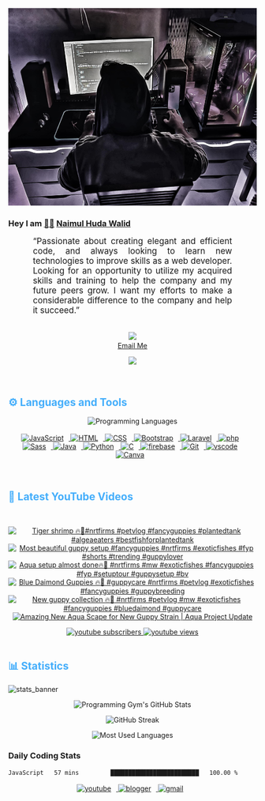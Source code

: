 <!-- ![github_cover_banner](https://www.digitalsolutionservices.com/img/services/web%20development.gif)-->

<div align="center" style="display:block;">
    <img height="400px" width="100%" alt="github cover banner" src="https://raw.githubusercontent.com/NaimulHudaWalid/NaimulHudaWalid/main/272276268_3114779035434264_920860974401480824_n.jpg"/> 
</div>

### Hey I am [👨🏻‍][facebook] [Naimul Huda Walid][youtube]



<p align:"center" style="text-align: justify; margin: 0 50px; font-size: 17px;" >
   “Passionate about creating elegant and efficient code, and always looking to learn new technologies to improve skills as a web developer. Looking for an opportunity to utilize my acquired skills and training to help the company and my future peers grow. I want my efforts to make a considerable difference to the company and help it succeed.”
<br>
<br>
<div align="center">

![](https://visitor-badge.glitch.me/badge?page_id=NaimulHudaWalid)
    <br />
[Email Me](mailto:dev.naimulhuda@gmail.com)
</div>
</p>
<!-- Typing SVG by DenverCoder1 - https://github.com/DenverCoder1/readme-typing-svg -->
<p align="center">
<!--   <a href="https://github.com/DenverCoder1/readme-typing-svg"> -->
    <img src="https://readme-typing-svg.herokuapp.com?color=E22FE4&width=380&height=45&lines=Open-Source+Enthusiast;Learning+In+Public;Empowering+Others;Nice+To+Meet+You+...&center=true"></a>

</p>
<br>
<!-- Languages and Tools -->

<h2 style="color: #44AEFB">⚙️ Languages and Tools</h2>
<div align="center" style="display:block;">
    <img width="100px" alt="Programming Languages" src="https://user-images.githubusercontent.com/78341798/194531121-47b0119a-ce00-439d-b586-125f86acb098.png"/> 
</div>
<br>   
<!-- Icons Resources -->
<!-- https://devicon.dev/ -->
<!-- https://cdn.jsdelivr.net/npm/simple-icons@v3/icons/ -->
<div align="center">
  <a href="https://developer.mozilla.org/en-US/docs/Web/JavaScript" target="_blank" rel="noreferrer">
      <img  alt="JavaScript" height="50px" style="padding-right:10px;" src="https://cdn.jsdelivr.net/gh/devicons/devicon/icons/javascript/javascript-plain.svg"/>
  </a>
  
 
  <a href="https://developer.mozilla.org/en-US/docs/Web/HTML" target="_blank" rel="noreferrer">
      <img  alt="HTML" height="50px" style="padding-right:10px;" src="https://cdn.jsdelivr.net/gh/devicons/devicon/icons/html5/html5-original.svg"/>
  </a>
  <a href="https://developer.mozilla.org/en-US/docs/Web/CSS" target="_blank" rel="noreferrer">
      <img  alt="CSS" height="50px" style="padding-right:10px;" src="https://cdn.jsdelivr.net/gh/devicons/devicon/icons/css3/css3-original.svg"/>
  </a>
  <a href="https://getbootstrap.com/" target="_blank" rel="noreferrer">
      <img  alt="Bootstrap" height="50px" style="padding-right:10px;" src="https://cdn.jsdelivr.net/gh/devicons/devicon/icons/bootstrap/bootstrap-original.svg"/>
  </a> 
  <a href="https://laravel.com/" target="_blank" rel="noreferrer">
      <img  alt="Laravel" height="50px" style="padding-right:10px;" src="https://cdn.jsdelivr.net/gh/devicons/devicon/icons/laravel/laravel-plain.svg"/>
  </a>
  <a href="https://www.php.net/" target="_blank" rel="noreferrer">
      <img  alt="php" height="50px" style="padding-right:10px;" src="https://cdn.jsdelivr.net/gh/devicons/devicon/icons/php/php-original.svg"/>
  </a>
  <a href="https://sass-lang.com/" target="_blank" rel="noreferrer">
      <img  alt="Sass" height="50px" style="padding-right:10px;" src="https://cdn.jsdelivr.net/gh/devicons/devicon/icons/sass/sass-original.svg"/>
  </a>
  <a href="https://www.java.com/en/" target="_blank" rel="noreferrer">
      <img  alt="Java" height="50px" style="padding-right:10px;" src="https://cdn.jsdelivr.net/gh/devicons/devicon/icons/java/java-original.svg"/>
  </a>    
  <a href="https://www.python.org/" target="_blank" rel="noreferrer">
      <img  alt="Python" height="50px" style="padding-right:10px;" src="https://cdn.jsdelivr.net/gh/devicons/devicon/icons/python/python-original.svg"/>
  </a>
  <a href="https://www.cprogramming.com/" target="_blank" rel="noreferrer">
      <img  alt="C" height="50px" style="padding-right:10px;" src="https://cdn.jsdelivr.net/gh/devicons/devicon/icons/c/c-original.svg"/>
  </a>
  
  <a href="https://firebase.google.com/" target="_blank" rel="noreferrer">
      <img  alt="firebase" height="50px" style="padding-right:10px;" src="https://cdn.jsdelivr.net/gh/devicons/devicon/icons/firebase/firebase-plain.svg"/>
  </a>
 
  <a href="https://git-scm.com/" target="_blank" rel="noreferrer">
      <img  alt="Git" height="50px" style="padding-right:10px;" src="https://cdn.jsdelivr.net/gh/devicons/devicon/icons/git/git-original.svg"/>
  </a>
  
  <a href="https://code.visualstudio.com/" target="_blank" rel="noreferrer">
      <img  alt="vscode" height="50px" style="padding-right:10px;"src="https://cdn.jsdelivr.net/gh/devicons/devicon/icons/vscode/vscode-original.svg"/>
  </a>
  <a href="https://www.canva.com/" target="_blank" rel="noreferrer">
      <img  alt="Canva" height="50px" style="padding-right:10px;" src="https://cdn.jsdelivr.net/gh/devicons/devicon/icons/canva/canva-original.svg"/> 
  </a>
</div>
<br>
<br>

<!-- Latest YouTube Videos -->

<h2 style="color: #44AEFB">🎦 Latest YouTube Videos</h2>
<br />

<!-- Resource/Reference: https://github.com/DenverCoder1/github-readme-youtube-cards -->
<div class="youtube videos cards" align="center">

<!-- BEGIN YOUTUBE-CARDS -->
[![Tiger shrimp 🔥🖤#nrtfirms #petvlog #fancyguppies #plantedtank #algeaeaters #bestfishforplantedtank](https://ytcards.demolab.com/?id=IjBiYZ7E4Rc&title=Tiger+shrimp+%F0%9F%94%A5%F0%9F%96%A4%23nrtfirms+%23petvlog+%23fancyguppies+%23plantedtank+%23algeaeaters+%23bestfishforplantedtank&lang=en&timestamp=1708092920&background_color=%230d1117&title_color=%23ffffff&stats_color=%23dedede&max_title_lines=1&width=250&border_radius=5 "Tiger shrimp 🔥🖤#nrtfirms #petvlog #fancyguppies #plantedtank #algeaeaters #bestfishforplantedtank")](https://www.youtube.com/watch?v=IjBiYZ7E4Rc)
[![Most beautiful guppy setup #fancyguppies #nrtfirms #exoticfishes #fyp #shorts #trending #guppylover](https://ytcards.demolab.com/?id=gWnV9Ab_qBs&title=Most+beautiful+guppy+setup+%23fancyguppies+%23nrtfirms+%23exoticfishes+%23fyp+%23shorts+%23trending+%23guppylover&lang=en&timestamp=1708082942&background_color=%230d1117&title_color=%23ffffff&stats_color=%23dedede&max_title_lines=1&width=250&border_radius=5 "Most beautiful guppy setup #fancyguppies #nrtfirms #exoticfishes #fyp #shorts #trending #guppylover")](https://www.youtube.com/watch?v=gWnV9Ab_qBs)
[![Aqua setup almost done🔥🖤 #nrtfirms #mw #exoticfishes #fancyguppies #fyp #setuptour #guppysetup #bv](https://ytcards.demolab.com/?id=ALPPukKDoBc&title=Aqua+setup+almost+done%F0%9F%94%A5%F0%9F%96%A4+%23nrtfirms+%23mw+%23exoticfishes+%23fancyguppies+%23fyp+%23setuptour+%23guppysetup+%23bv&lang=en&timestamp=1708065119&background_color=%230d1117&title_color=%23ffffff&stats_color=%23dedede&max_title_lines=1&width=250&border_radius=5 "Aqua setup almost done🔥🖤 #nrtfirms #mw #exoticfishes #fancyguppies #fyp #setuptour #guppysetup #bv")](https://www.youtube.com/watch?v=ALPPukKDoBc)
[![Blue Daimond Guppies 🔥🖤 #guppycare #nrtfirms #petvlog  #exoticfishes #fancyguppies #guppybreeding](https://ytcards.demolab.com/?id=GB3HubY_Tsk&title=Blue+Daimond+Guppies+%F0%9F%94%A5%F0%9F%96%A4+%23guppycare+%23nrtfirms+%23petvlog++%23exoticfishes+%23fancyguppies+%23guppybreeding&lang=en&timestamp=1708013628&background_color=%230d1117&title_color=%23ffffff&stats_color=%23dedede&max_title_lines=1&width=250&border_radius=5 "Blue Daimond Guppies 🔥🖤 #guppycare #nrtfirms #petvlog  #exoticfishes #fancyguppies #guppybreeding")](https://www.youtube.com/watch?v=GB3HubY_Tsk)
[![New guppy collection 🔥🖤 #nrtfirms #petvlog #mw #exoticfishes #fancyguppies #bluedaimond #guppycare](https://ytcards.demolab.com/?id=RVOd8e0AvUc&title=New+guppy+collection+%F0%9F%94%A5%F0%9F%96%A4+%23nrtfirms+%23petvlog+%23mw+%23exoticfishes+%23fancyguppies+%23bluedaimond+%23guppycare&lang=en&timestamp=1708007277&background_color=%230d1117&title_color=%23ffffff&stats_color=%23dedede&max_title_lines=1&width=250&border_radius=5 "New guppy collection 🔥🖤 #nrtfirms #petvlog #mw #exoticfishes #fancyguppies #bluedaimond #guppycare")](https://www.youtube.com/watch?v=RVOd8e0AvUc)
[![Amazing New Aqua Scape for New Guppy Strain | Aqua Project Update](https://ytcards.demolab.com/?id=hYe85gyarIk&title=Amazing+New+Aqua+Scape+for+New+Guppy+Strain+%7C+Aqua+Project+Update&lang=en&timestamp=1707923703&background_color=%230d1117&title_color=%23ffffff&stats_color=%23dedede&max_title_lines=1&width=250&border_radius=5 "Amazing New Aqua Scape for New Guppy Strain | Aqua Project Update")](https://www.youtube.com/watch?v=hYe85gyarIk)
<!-- END YOUTUBE-CARDS -->
</div>

<!-- Begin Youtube Buttons -->
<!-- Resource/Reference:  https://github.com/DenverCoder1/custom-icon-badges -->
<div class="youtube buttons" align="center">
    <a href="https://www.youtube.com/channel/UCa3YaFwzSII0kKg3Nads2dQ"  target="_blank">
        <img alt="youtube subscribers" src="https://img.shields.io/youtube/channel/subscribers/UCa3YaFwzSII0kKg3Nads2dQ?logo=youtube&logoColor=red&style=for-the-badge"/>
    </a> 
    <a href="https://www.youtube.com/channel/UCa3YaFwzSII0kKg3Nads2dQ"  target="_blank">
        <img alt="youtube views" src="https://custom-icon-badges.demolab.com/youtube/channel/views/UCa3YaFwzSII0kKg3Nads2dQ?color=%23E05D44&logo=eye&logoColor=white&style=for-the-badge&labelColor=#555555"/>
    </a> 
</div>
<br>
<!-- End Youtube Buttons -->

<!-- Statistics -->

<h2 style="color: #44AEFB">📊 Statistics</h2>

![stats_banner](https://user-images.githubusercontent.com/78341798/194534778-d662496c-ae00-4e8d-ae9b-b90912054e7f.gif)

<!-- Begin Stats Cards -->
<!-- Resources:  -->
<!-- Github & Languages Stats: https://github.com/naimul15-12090/github-readme-stats --> 
<!-- Streak Stats: https://github.com/denvercoder1/github-readme-streak-stats -->
<!-- Change the value after ?username= to your GitHub username. -->
<div class="stats" align="center">

![Programming Gym's GitHub Stats](https://github-readme-stats.vercel.app/api?username=NaimulHudaWalid&hide=stars&count_private=true&show_icons=true&theme=algolia&border_radius=20)

![GitHub Streak](https://streak-stats.demolab.com?user=NaimulHudaWalid&count_private=true&theme=algolia&border_radius=22)

![Most Used Languages](https://github-readme-stats.vercel.app/api/top-langs/?username=NaimulHudaWalid&langs_count=8&layout=compact&show_icons=true&theme=algolia&border_radius=20)
    
<!-- ![Top Langs](https://github-readme-stats.vercel.app/api/top-langs/?username=naimul15-12090&langs_count=8) -->
<!-- [![Top Langs](https://github-readme-stats.vercel.app/api/top-langs/?username=naimul15-12090&layout=compact)](https://github.com/anuraghazra/github-readme-stats)
 -->
    
</div>
<!--  End Stats Cards -->



### Daily Coding Stats
<!--START_SECTION:waka-->

```txt
JavaScript   57 mins         █████████████████████████   100.00 %
```

<!--END_SECTION:waka-->
<!-- Begin Footer -->
<!-- Icons Resources -->
<!-- https://devicon.dev/ -->
<div class="footer" align="center" style="margin:15px;">
    <a href="https://www.youtube.com/channel/UCa3YaFwzSII0kKg3Nads2dQ" target="_blank">
        <img  style="margin:0 10px 10px 0;" src="https://user-images.githubusercontent.com/78341798/194531650-698ef1b1-9cbd-4b4f-96ef-5a2ec4b5d7e6.svg" alt="youtube" width="40px"/>
    </a>
    <a href="https://www.linkedin.com/in/naimulhudawalid/" target="_blank">
        <img style="margin:0 10px 10px 0;" src="https://user-images.githubusercontent.com/78341798/194531458-b5dfeb1b-bad5-4dfa-909a-2e402262db9a.svg" alt="blogger" width="40px"/>
    </a>
    <a href="mailto:dev.naimulhuda@gmail.com" target="_blank">
        <img style="margin:0 10px 10px 0;" src="https://user-images.githubusercontent.com/78341798/194531383-ddb2b774-5bb9-491c-b601-4a4a7d9792fb.svg" alt="gmail" width="40px"/>
    </a>
</div>
<!-- End Footer -->

[youtube]: https://www.youtube.com/channel/UCa3YaFwzSII0kKg3Nads2dQ
[facebook]: https://www.facebook.com/profile.php?id=100007065945838
